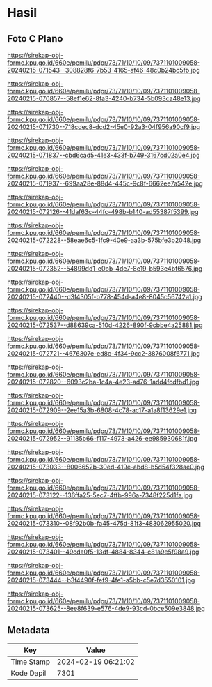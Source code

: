 # Hasil

## Foto C Plano

https://sirekap-obj-formc.kpu.go.id/660e/pemilu/pdpr/73/71/10/10/09/7371101009058-20240215-071543--308828f6-7b53-4165-af46-48c0b24bc5fb.jpg

https://sirekap-obj-formc.kpu.go.id/660e/pemilu/pdpr/73/71/10/10/09/7371101009058-20240215-070857--58ef1e62-8fa3-4240-b734-5b093ca48e13.jpg

https://sirekap-obj-formc.kpu.go.id/660e/pemilu/pdpr/73/71/10/10/09/7371101009058-20240215-071730--718cdec8-dcd2-45e0-92a3-04f956a90cf9.jpg

https://sirekap-obj-formc.kpu.go.id/660e/pemilu/pdpr/73/71/10/10/09/7371101009058-20240215-071837--cbd6cad5-41e3-433f-b749-3167cd02a0e4.jpg

https://sirekap-obj-formc.kpu.go.id/660e/pemilu/pdpr/73/71/10/10/09/7371101009058-20240215-071937--699aa28e-88d4-445c-9c8f-6662ee7a542e.jpg

https://sirekap-obj-formc.kpu.go.id/660e/pemilu/pdpr/73/71/10/10/09/7371101009058-20240215-072126--41daf63c-44fc-498b-b140-ad55387f5399.jpg

https://sirekap-obj-formc.kpu.go.id/660e/pemilu/pdpr/73/71/10/10/09/7371101009058-20240215-072228--58eae6c5-1fc9-40e9-aa3b-575bfe3b2048.jpg

https://sirekap-obj-formc.kpu.go.id/660e/pemilu/pdpr/73/71/10/10/09/7371101009058-20240215-072352--54899dd1-e0bb-4de7-8e19-b593e4bf6576.jpg

https://sirekap-obj-formc.kpu.go.id/660e/pemilu/pdpr/73/71/10/10/09/7371101009058-20240215-072440--d3f4305f-b778-454d-a4e8-8045c56742a1.jpg

https://sirekap-obj-formc.kpu.go.id/660e/pemilu/pdpr/73/71/10/10/09/7371101009058-20240215-072537--d88639ca-510d-4226-890f-9cbbe4a25881.jpg

https://sirekap-obj-formc.kpu.go.id/660e/pemilu/pdpr/73/71/10/10/09/7371101009058-20240215-072721--4676307e-ed8c-4f34-9cc2-3876008f6771.jpg

https://sirekap-obj-formc.kpu.go.id/660e/pemilu/pdpr/73/71/10/10/09/7371101009058-20240215-072820--6093c2ba-1c4a-4e23-ad76-1add4fcdfbd1.jpg

https://sirekap-obj-formc.kpu.go.id/660e/pemilu/pdpr/73/71/10/10/09/7371101009058-20240215-072909--2ee15a3b-6808-4c78-ac17-a1a8f13629e1.jpg

https://sirekap-obj-formc.kpu.go.id/660e/pemilu/pdpr/73/71/10/10/09/7371101009058-20240215-072952--91135b66-f117-4973-a426-ee985930681f.jpg

https://sirekap-obj-formc.kpu.go.id/660e/pemilu/pdpr/73/71/10/10/09/7371101009058-20240215-073033--8006652b-30ed-419e-abd8-b5d54f328ae0.jpg

https://sirekap-obj-formc.kpu.go.id/660e/pemilu/pdpr/73/71/10/10/09/7371101009058-20240215-073122--136ffa25-5ec7-4ffb-996a-7348f225d1fa.jpg

https://sirekap-obj-formc.kpu.go.id/660e/pemilu/pdpr/73/71/10/10/09/7371101009058-20240215-073310--08f92b0b-fa45-475d-81f3-483062955020.jpg

https://sirekap-obj-formc.kpu.go.id/660e/pemilu/pdpr/73/71/10/10/09/7371101009058-20240215-073401--49cda0f5-13df-4884-8344-c81a9e5f98a9.jpg

https://sirekap-obj-formc.kpu.go.id/660e/pemilu/pdpr/73/71/10/10/09/7371101009058-20240215-073444--b3f4490f-fef9-4fe1-a5bb-c5e7d3550101.jpg

https://sirekap-obj-formc.kpu.go.id/660e/pemilu/pdpr/73/71/10/10/09/7371101009058-20240215-073625--8ee8f639-e576-4de9-93cd-0bce509e3848.jpg


## Metadata

| Key        | Value               |
| ---------- | ------------------- |
| Time Stamp | 2024-02-19 06:21:02 |
| Kode Dapil | 7301                |



